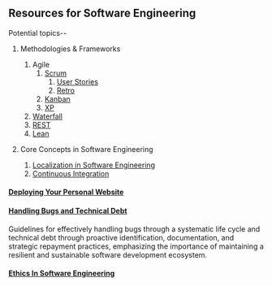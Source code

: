 ## Resources for Software Engineering

Potential topics--

1. Methodologies & Frameworks
    1. Agile
        1. [Scrum](./Software_Engineering/Scrum.md)
           1. [User Stories](./Software_Engineering/User_Stories.md)
           2. [Retro](./Software_Engineering/Retro.md)
        2. [Kanban](./Software_Engineering/Kanban.md)
        3. [XP](./Software_Engineering/XP.md)
    2. [Waterfall](./Software_Engineering/Waterfall.md)
    3. [REST](./Software_Engineering/RESTful_API.md)
    4. [Lean](./Software_Engineering/Lean.md)

2. Core Concepts in Software Engineering
   1. [Localization in Software Engineering](./Software_Engineering/Localization.md)
   2. [Continuous Integration](./Software_Engineering/Continuous_Integration.md)

#### [Deploying Your Personal Website](./Software_Engineering/Deploying_Personal_Website.md)

#### [Handling Bugs and Technical Debt](./Software_Engineering/Handling_Bugs_and_Technical_Debt.md)
Guidelines for effectively handling bugs through a systematic life cycle and technical debt through proactive identification, documentation, and strategic repayment practices, emphasizing the importance of maintaining a resilient and sustainable software development ecosystem.

#### [Ethics In Software Engineering](./Software_Engineering/Ethics_In_Software_Engineering.md)
